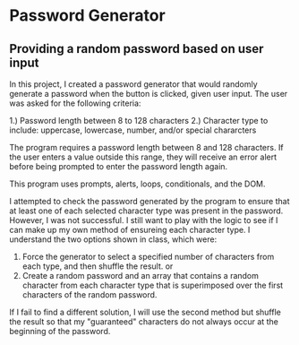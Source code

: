 # Password Generator

## Providing a random password based on user input
In this project, I created a password generator that would randomly generate a password when the button is clicked, given user input. The user was asked for the following criteria:

1.) Password length between 8 to 128 characters
2.) Character type to include: uppercase, lowercase, number, and/or special chararcters

The program requires a password length between 8 and 128 characters. If the user enters a value outside this range, they will receive an error alert before being prompted to enter the password length again.

This program uses prompts, alerts, loops, conditionals, and the DOM.

I attempted to check the password generated by the program to ensure that at least one of each selected character type was present in the password. However, I was not successful. I still want to play with the logic to see if I can make up my own method of ensureing each character type. I understand the two options shown in class, which were: 
1) Force the generator to select a specified number of characters from each type, and then shuffle the result.
or 
2) Create a random password and an array that contains a random character from each character type that is superimposed over the first characters of the random password. 

If I fail to find a different solution, I will use the second method but shuffle the result so that my "guaranteed" characters do not always occur at the beginning of the password.



